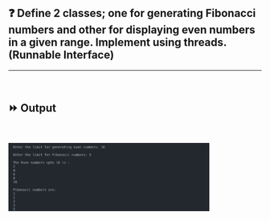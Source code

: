 ## :question: Define 2 classes; one for generating Fibonacci numbers and other for displaying even numbers in a given range. Implement using threads. (Runnable Interface)
___
<br>

## :fast_forward: Output

<br>

<img src="../../Image/co4pgm6op1.png" width="400"></img><br>